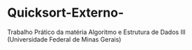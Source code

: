 # Quicksort-Externo-
Trabalho Prático da matéria Algoritmo e Estrutura de Dados III (Universidade Federal de Minas Gerais)
